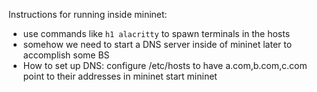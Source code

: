 Instructions for running inside mininet:
* use commands like `h1 alacritty` to spawn terminals in the hosts
* somehow we need to start a DNS server inside of mininet later to accomplish some BS
* How to set up DNS: 
    configure /etc/hosts to have a.com,b.com,c.com point to their addresses in mininet
    start mininet
